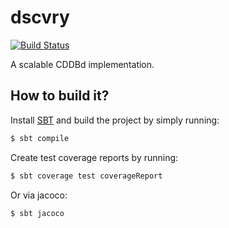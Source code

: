 # dscvry
[![Build Status](https://github.com/patrickp89/dscvry/actions/workflows/build.yml/badge.svg)](https://github.com/patrickp89/dscvry/actions/workflows/build.yml)

A scalable CDDBd implementation.

## How to build it?
Install [SBT](https://www.scala-sbt.org/1.x/docs/Installing-sbt-on-Linux.html)
and build the project by simply running:
```bash
$ sbt compile
```

Create test coverage reports by running:
```bash
$ sbt coverage test coverageReport
```

Or via jacoco:
```bash
$ sbt jacoco
```